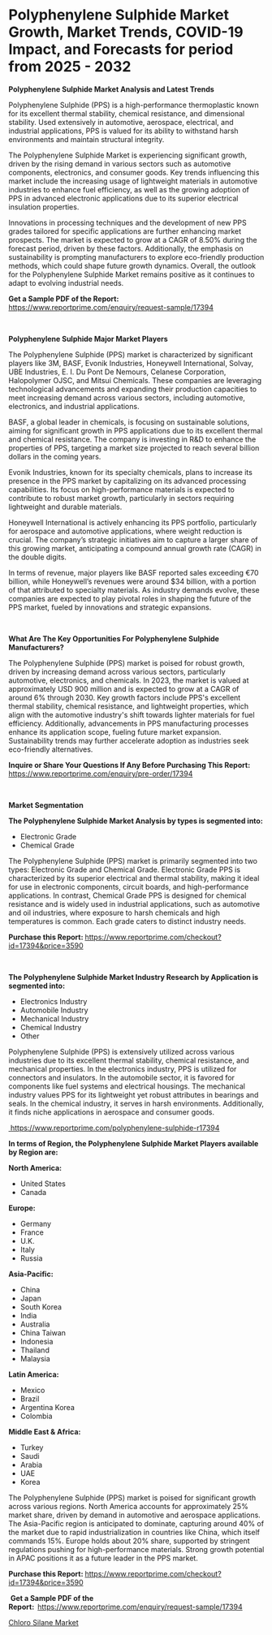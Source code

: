 <p><h1>Polyphenylene Sulphide Market Growth, Market Trends, COVID-19 Impact, and Forecasts for period from 2025 - 2032</h1></p><p><strong>Polyphenylene Sulphide Market Analysis and Latest Trends</strong></p>
<p><p>Polyphenylene Sulphide (PPS) is a high-performance thermoplastic known for its excellent thermal stability, chemical resistance, and dimensional stability. Used extensively in automotive, aerospace, electrical, and industrial applications, PPS is valued for its ability to withstand harsh environments and maintain structural integrity. </p><p>The Polyphenylene Sulphide Market is experiencing significant growth, driven by the rising demand in various sectors such as automotive components, electronics, and consumer goods. Key trends influencing this market include the increasing usage of lightweight materials in automotive industries to enhance fuel efficiency, as well as the growing adoption of PPS in advanced electronic applications due to its superior electrical insulation properties. </p><p>Innovations in processing techniques and the development of new PPS grades tailored for specific applications are further enhancing market prospects. The market is expected to grow at a CAGR of 8.50% during the forecast period, driven by these factors. Additionally, the emphasis on sustainability is prompting manufacturers to explore eco-friendly production methods, which could shape future growth dynamics. Overall, the outlook for the Polyphenylene Sulphide Market remains positive as it continues to adapt to evolving industrial needs.</p></p>
<p><strong>Get a Sample PDF of the Report:&nbsp;</strong> <a href="https://www.reportprime.com/enquiry/request-sample/17394?utm_campaign=3132&utm_medium=2&utm_source=Github&utm_content=ia&utm_term=18032025&utm_id=polyphenylene-sulphide">https://www.reportprime.com/enquiry/request-sample/17394</a></p>
<p>&nbsp;</p>
<p><strong>Polyphenylene Sulphide Major Market Players</strong></p>
<p><p>The Polyphenylene Sulphide (PPS) market is characterized by significant players like 3M, BASF, Evonik Industries, Honeywell International, Solvay, UBE Industries, E. I. Du Pont De Nemours, Celanese Corporation, Halopolymer OJSC, and Mitsui Chemicals. These companies are leveraging technological advancements and expanding their production capacities to meet increasing demand across various sectors, including automotive, electronics, and industrial applications.</p><p>BASF, a global leader in chemicals, is focusing on sustainable solutions, aiming for significant growth in PPS applications due to its excellent thermal and chemical resistance. The company is investing in R&D to enhance the properties of PPS, targeting a market size projected to reach several billion dollars in the coming years.</p><p>Evonik Industries, known for its specialty chemicals, plans to increase its presence in the PPS market by capitalizing on its advanced processing capabilities. Its focus on high-performance materials is expected to contribute to robust market growth, particularly in sectors requiring lightweight and durable materials.</p><p>Honeywell International is actively enhancing its PPS portfolio, particularly for aerospace and automotive applications, where weight reduction is crucial. The company’s strategic initiatives aim to capture a larger share of this growing market, anticipating a compound annual growth rate (CAGR) in the double digits.</p><p>In terms of revenue, major players like BASF reported sales exceeding €70 billion, while Honeywell’s revenues were around $34 billion, with a portion of that attributed to specialty materials. As industry demands evolve, these companies are expected to play pivotal roles in shaping the future of the PPS market, fueled by innovations and strategic expansions.</p></p>
<p>&nbsp;</p>
<p><strong>What Are The Key Opportunities For Polyphenylene Sulphide Manufacturers?</strong></p>
<p><p>The Polyphenylene Sulphide (PPS) market is poised for robust growth, driven by increasing demand across various sectors, particularly automotive, electronics, and chemicals. In 2023, the market is valued at approximately USD 900 million and is expected to grow at a CAGR of around 6% through 2030. Key growth factors include PPS's excellent thermal stability, chemical resistance, and lightweight properties, which align with the automotive industry's shift towards lighter materials for fuel efficiency. Additionally, advancements in PPS manufacturing processes enhance its application scope, fueling future market expansion. Sustainability trends may further accelerate adoption as industries seek eco-friendly alternatives.</p></p>
<p><strong>Inquire or Share Your Questions If Any Before Purchasing This Report:</strong> <a href="https://www.reportprime.com/enquiry/pre-order/17394?utm_campaign=3132&utm_medium=2&utm_source=Github&utm_content=ia&utm_term=18032025&utm_id=polyphenylene-sulphide">https://www.reportprime.com/enquiry/pre-order/17394</a></p>
<p>&nbsp;</p>
<p><strong>Market Segmentation</strong></p>
<p><strong>The Polyphenylene Sulphide Market Analysis by types is segmented into:</strong></p>
<p><ul><li>Electronic Grade</li><li>Chemical Grade</li></ul></p>
<p><p>The Polyphenylene Sulphide (PPS) market is primarily segmented into two types: Electronic Grade and Chemical Grade. Electronic Grade PPS is characterized by its superior electrical and thermal stability, making it ideal for use in electronic components, circuit boards, and high-performance applications. In contrast, Chemical Grade PPS is designed for chemical resistance and is widely used in industrial applications, such as automotive and oil industries, where exposure to harsh chemicals and high temperatures is common. Each grade caters to distinct industry needs.</p></p>
<p><strong>Purchase this Report:&nbsp;</strong><a href="https://www.reportprime.com/checkout?id=17394&price=3590&utm_campaign=3132&utm_medium=2&utm_source=Github&utm_content=ia&utm_term=18032025&utm_id=polyphenylene-sulphide">https://www.reportprime.com/checkout?id=17394&price=3590</a></p>
<p>&nbsp;</p>
<p><strong>The Polyphenylene Sulphide Market Industry Research by Application is segmented into:</strong></p>
<p><ul><li>Electronics Industry</li><li>Automobile Industry</li><li>Mechanical Industry</li><li>Chemical Industry</li><li>Other</li></ul></p>
<p><p>Polyphenylene Sulphide (PPS) is extensively utilized across various industries due to its excellent thermal stability, chemical resistance, and mechanical properties. In the electronics industry, PPS is utilized for connectors and insulators. In the automobile sector, it is favored for components like fuel systems and electrical housings. The mechanical industry values PPS for its lightweight yet robust attributes in bearings and seals. In the chemical industry, it serves in harsh environments. Additionally, it finds niche applications in aerospace and consumer goods.</p></p>
<p><a href="https://www.reportprime.com/polyphenylene-sulphide-r17394?utm_campaign=3132&utm_medium=2&utm_source=Github&utm_content=ia&utm_term=18032025&utm_id=polyphenylene-sulphide">&nbsp;https://www.reportprime.com/polyphenylene-sulphide-r17394</a></p>
<p><strong>In terms of Region, the Polyphenylene Sulphide Market Players available by Region are:</strong></p>
<p>
    <p> <strong> North America: </strong>
        <ul>
            <li>United States</li>
            <li>Canada</li>
        </ul>
        </p> 
    <p> <strong> Europe: </strong>
        <ul>
            <li>Germany</li>
            <li>France</li>
            <li>U.K.</li>
            <li>Italy</li>
            <li>Russia</li>
        </ul>
        </p> 
    <p> <strong> Asia-Pacific: </strong>
        <ul>
            <li>China</li>
            <li>Japan</li>
            <li>South Korea</li>
            <li>India</li>
            <li>Australia</li>
            <li>China Taiwan</li>
            <li>Indonesia</li>
            <li>Thailand</li>
            <li>Malaysia</li>
        </ul>
        </p> 
    <p> <strong> Latin America: </strong>
        <ul>
            <li>Mexico</li>
            <li>Brazil</li>
            <li>Argentina Korea</li>
            <li>Colombia</li>
        </ul>
        </p> 
    <p> <strong> Middle East & Africa: </strong>
        <ul>
            <li>Turkey</li>
            <li>Saudi</li>
            <li>Arabia</li>
            <li>UAE</li>
            <li>Korea</li>
        </ul>
    </p>
    </p>
<p><p>The Polyphenylene Sulphide (PPS) market is poised for significant growth across various regions. North America accounts for approximately 25% market share, driven by demand in automotive and aerospace applications. The Asia-Pacific region is anticipated to dominate, capturing around 40% of the market due to rapid industrialization in countries like China, which itself commands 15%. Europe holds about 20% share, supported by stringent regulations pushing for high-performance materials. Strong growth potential in APAC positions it as a future leader in the PPS market.</p></p>
<p><strong>Purchase this Report: </strong><a href="https://www.reportprime.com/checkout?id=17394&price=3590&utm_campaign=3132&utm_medium=2&utm_source=Github&utm_content=ia&utm_term=18032025&utm_id=polyphenylene-sulphide">https://www.reportprime.com/checkout?id=17394&price=3590</a></p>
<p>&nbsp;<strong>Get a Sample PDF of the Report:&nbsp;&nbsp;</strong><a href="https://www.reportprime.com/enquiry/request-sample/17394?utm_campaign=3132&utm_medium=2&utm_source=Github&utm_content=ia&utm_term=18032025&utm_id=polyphenylene-sulphide">https://www.reportprime.com/enquiry/request-sample/17394</a></p>
<p><strong></strong></p>
<p><p><a href="https://github.com/boysabotzoc/Market-Research-Report-List-1/blob/main/chloro-silane-market.md?utm_campaign=3132&utm_medium=2&utm_source=Github&utm_content=ia&utm_term=18032025&utm_id=polyphenylene-sulphide">Chloro Silane Market</a></p></p>